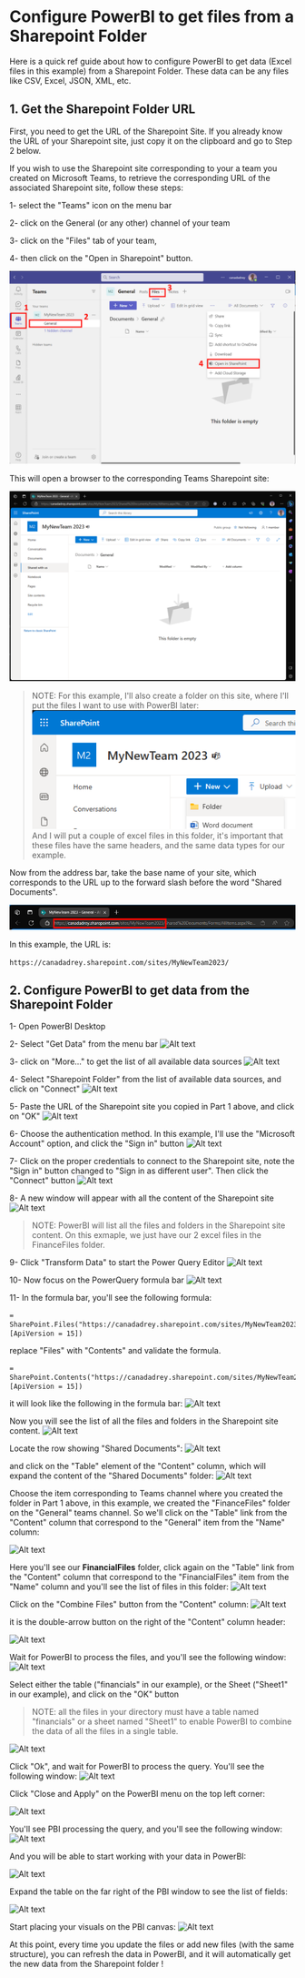# Configure PowerBI to get files from a Sharepoint Folder

Here is a quick ref guide about how to configure PowerBI to get data (Excel files in this example) from a Sharepoint Folder. These data can be any files like CSV, Excel, JSON, XML, etc.

## 1. Get the Sharepoint Folder URL

First, you need to get the URL of the Sharepoint Site. If you already know the URL of your Sharepoint site, just copy it on the clipboard and go to Step 2 below. 

If you wish to use the Sharepoint site corresponding to your a team you created on Microsoft Teams, to retrieve the corresponding URL of the associated Sharepoint site, follow these steps:

1- select the "Teams" icon on the menu bar

2- click on the General (or any other) channel of your team

3- click on the "Files" tab of your team, 

4- then click on the "Open in Sharepoint" button.

![Alt text](media/image-1.png)

This will open a browser to the corresponding Teams Sharepoint site:

![Alt text](media/image.png)

> NOTE: For this example, I'll also create a folder on this site, where I'll put the files I want to use with PowerBI later:
> ![Alt text](media/image-10.png)
> And I will put a couple of excel files in this folder, it's important that these files have the same headers, and the same data types for our example.

Now from the address bar, take the base name of your site, which corresponds to the URL up to the forward slash before the word "Shared Documents". 

![Alt text](media/image-2.png)

In this example, the URL is:

```https://canadadrey.sharepoint.com/sites/MyNewTeam2023/```

## 2. Configure PowerBI to get data from the Sharepoint Folder

1- Open PowerBI Desktop

2- Select "Get Data" from the menu bar
![Alt text](media/image-3.png)

3- click on "More..." to get the list of all available data sources
![Alt text](media/image-4.png)

4- Select "Sharepoint Folder" from the list of available data sources, and click on "Connect"
![Alt text](media/image-5.png)

5- Paste the URL of the Sharepoint site you copied in Part 1 above, and click on "OK"
![Alt text](media/image-6.png)

6- Choose the authentication method. In this example, I'll use the "Microsoft Account" option, and click the "Sign in" button
![Alt text](media/image-7.png)

7- Click on the proper credentials to connect to the Sharepoint site, note the "Sign in" button changed to "Sign in as different user". Then click the "Connect" button
![Alt text](media/image-8.png)

8- A new window will appear with all the content of the Sharepoint site
![Alt text](media/image-9.png)

> NOTE: PowerBI will list all the files and folders in the Sharepoint site content. On this exmaple, we just have our 2 excel files in the FinanceFiles folder.

9- Click "Transform Data" to start the Power Query Editor
![Alt text](media/image-11.png)

10- Now focus on the PowerQuery formula bar
![Alt text](media/image-12.png)

11- In the formula bar, you'll see the following formula:
```
= SharePoint.Files("https://canadadrey.sharepoint.com/sites/MyNewTeam2023/", [ApiVersion = 15])
```

replace "Files" with "Contents" and validate the formula.

```
= SharePoint.Contents("https://canadadrey.sharepoint.com/sites/MyNewTeam2023/", [ApiVersion = 15])
```
it will look like the following in the formula bar:
![Alt text](media/image-13.png)

Now you will see the list of all the files and folders in the Sharepoint site content.
![Alt text](media/image-14.png)

Locate the row showing "Shared Documents":
![Alt text](media/image-15.png)

and click on the "Table" element of the "Content" column, which will expand the content of the "Shared Documents" folder:
![Alt text](media/image-16.png)

Choose the item corresponding to Teams channel where you created the folder in Part 1 above, in this example, we created the "FinanceFiles" folder on the "General" teams channel. So we'll click on the "Table" link from the "Content" column that correspond to the  "General" item from the "Name" column:

![Alt text](media/image-17.png)

Here you'll see our **FinancialFiles** folder, click again on the "Table" link from the "Content" column that correspond to the "FinancialFiles" item from the "Name" column and you'll see the list of files in this folder:
![Alt text](media/image-18.png)

Click on the "Combine Files" button from the "Content" column:
![Alt text](media/image-19.png)

it is the double-arrow button on the right of the "Content" column header:

![Alt text](media/image-20.png)

Wait for PowerBI to process the files, and you'll see the following window:
![Alt text](media/image-21.png)

Select either the table ("financials" in our example), or the Sheet ("Sheet1" in our example), and click on the "OK" button
> NOTE: all the files in your directory must have a table named "financials" or a sheet named "Sheet1" to enable PowerBI to combine the data of all the files in a single table.

![Alt text](media/image-22.png)

Click "Ok", and wait for PowerBI to process the query. You'll see the following window:
![Alt text](media/image-23.png)

Click "Close and Apply" on the PowerBI menu on the top left corner:

![Alt text](media/image-24.png)

You'll see PBI processing the query, and you'll see the following window:
![Alt text](media/image-25.png)

And you will be able to start working with your data in PowerBI:

![Alt text](media/image-26.png)

Expand the table on the far right of the PBI window to see the list of fields:

![Alt text](media/image-27.png)

Start placing your visuals on the PBI canvas:
![Alt text](media/image-28.png)


At this point, every time you update the files or add new files (with the same structure), you can refresh the data in PowerBI, and it will automatically get the new data from the Sharepoint folder !